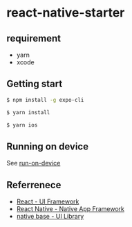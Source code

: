 # react-native-starter

## requirement

- yarn
- xcode

## Getting start

```sh
$ npm install -g expo-cli

$ yarn install

$ yarn ios
```

## Running on device

See [run-on-device](https://docs.expo.dev/workflow/run-on-device/)

## Referrenece

- [React - UI Framework ](https://reactjs.org/)
- [React Native - Native App Framework](https://reactnative.dev/)
- [native base - UI Library](https://nativebase.io/)
